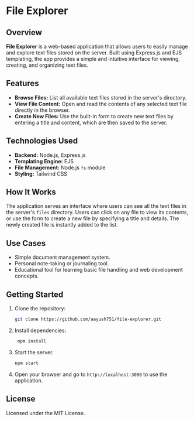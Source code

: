 # File Explorer

## Overview
**File Explorer** is a web-based application that allows users to easily manage and explore text files stored on the server. Built using Express.js and EJS templating, the app provides a simple and intuitive interface for viewing, creating, and organizing text files.

## Features
- **Browse Files:** List all available text files stored in the server's directory.
- **View File Content:** Open and read the contents of any selected text file directly in the browser.
- **Create New Files:** Use the built-in form to create new text files by entering a title and content, which are then saved to the server.

## Technologies Used
- **Backend:** Node.js, Express.js
- **Templating Engine:** EJS
- **File Management:** Node.js `fs` module
- **Styling:** Tailwind CSS

## How It Works
The application serves an interface where users can see all the text files in the server's `files` directory. Users can click on any file to view its contents, or use the form to create a new file by specifying a title and details. The newly created file is instantly added to the list.

## Use Cases
- Simple document management system.
- Personal note-taking or journaling tool.
- Educational tool for learning basic file handling and web development concepts.

## Getting Started
1. Clone the repository:
   ```bash
   git clone https://github.com/aayush751/file-explorer.git
2. Install dependencies:
   ```bash
    npm install
3. Start the server.
   ```bash
   npm start
4. Open your browser and go to `http://localhost:3000` to use the application.

## License
Licensed under the MIT License.
